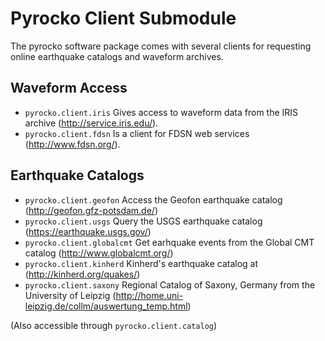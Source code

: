 # Pyrocko Client Submodule

The pyrocko software package comes with several clients for requesting online earthquake catalogs and waveform archives.

## Waveform Access

* `pyrocko.client.iris` Gives access to waveform data from the IRIS archive (http://service.iris.edu/).
* `pyrocko.client.fdsn` Is a client for FDSN web services (http://www.fdsn.org/).

## Earthquake Catalogs

* `pyrocko.client.geofon` Access the Geofon earthquake catalog (http://geofon.gfz-potsdam.de/)
* `pyrocko.client.usgs` Query the USGS earthquake catalog (https://earthquake.usgs.gov/)
* `pyrocko.client.globalcmt` Get earhquake events from the Global CMT catalog (http://www.globalcmt.org/)
* `pyrocko.client.kinherd` Kinherd's earthquake catalog at (http://kinherd.org/quakes/)
* `pyrocko.client.saxony` Regional Catalog of Saxony, Germany from the University of Leipzig (http://home.uni-leipzig.de/collm/auswertung_temp.html)

(Also accessible through `pyrocko.client.catalog`)
